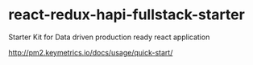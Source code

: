 # react-redux-hapi-fullstack-starter

Starter Kit for Data driven production ready react application


http://pm2.keymetrics.io/docs/usage/quick-start/


